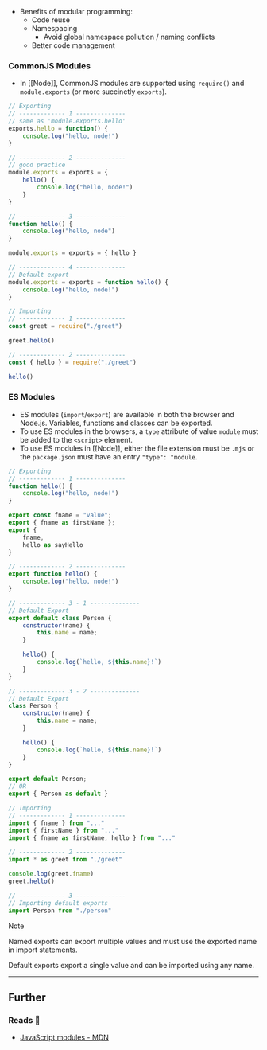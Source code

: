 - Benefits of modular programming:
    - Code reuse
    - Namespacing
        - Avoid global namespace pollution / naming conflicts
    - Better code management

### CommonJS Modules

- In [[Node]], CommonJS modules are supported using `require()` and `module.exports` (or more succinctly `exports`). 

```js
// Exporting
// ------------- 1 --------------
// same as 'module.exports.hello'
exports.hello = function() {
    console.log("hello, node!")
}

// ------------- 2 --------------
// good practice
module.exports = exports = {
    hello() {
        console.log("hello, node!")
    }
}

// ------------- 3 --------------
function hello() {
    console.log("hello, node")
}

module.exports = exports = { hello }

// ------------- 4 --------------
// Default export
module.exports = exports = function hello() {
    console.log("hello, node!")
}
```

```js
// Importing
// ------------- 1 --------------
const greet = require("./greet")

greet.hello()

// ------------- 2 --------------
const { hello } = require("./greet")

hello()
```

### ES Modules

- ES modules (`import`/`export`) are available in both the browser and Node.js. Variables, functions and classes can be exported.
- To use ES modules in the browsers, a `type` attribute of value `module` must be added to the `<script>` element.
- To use ES modules in [[Node]], either the file extension must be `.mjs` or the `package.json` must have an entry `"type": "module`.

```js
// Exporting
// ------------- 1 --------------
function hello() {
    console.log("hello, node!")
}

export const fname = "value";
export { fname as firstName };
export {
    fname,
    hello as sayHello
}

// ------------- 2 --------------
export function hello() {
    console.log("hello, node!")
}

// ------------- 3 - 1 --------------
// Default Export
export default class Person {
    constructor(name) {
        this.name = name;
    }

    hello() {
        console.log(`hello, ${this.name}!`)
    }
}

// ------------- 3 - 2 --------------
// Default Export
class Person {
    constructor(name) {
        this.name = name;
    }

    hello() {
        console.log(`hello, ${this.name}!`)
    }
}

export default Person; 
// OR
export { Person as default }
```

```js
// Importing
// ------------- 1 --------------
import { fname } from "..."
import { firstName } from "..."
import { fname as firstName, hello } from "..."

// ------------- 2 --------------
import * as greet from "./greet"

console.log(greet.fname)
greet.hello()

// ------------- 3 --------------
// Importing default exports
import Person from "./person"
```

> [!note]
> Named exports can export multiple values and must use the exported name in import statements.
> 
> Default exports export a single value and can be imported using any name.

---
## Further

### Reads 📄

- [JavaScript modules - MDN](https://developer.mozilla.org/en-US/docs/Web/JavaScript/Guide/Modules)